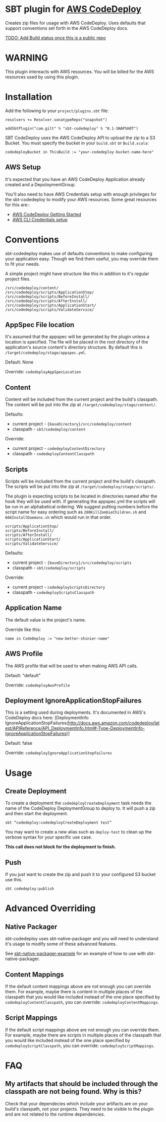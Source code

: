 # SBT plugin for [AWS CodeDeploy](http://aws.amazon.com/codedeploy/)

Creates zip files for usage with AWS CodeDeploy. Uses defaults that support conventions set forth in the AWS CodeDeploy docs.

[TODO: Add Build status once this is a public repo](https://magnum.travis-ci.com/gilt/sbt-codedeploy)

# WARNING
This plugin intereacts with AWS resources. You will be billed for the AWS resources used by using this plugin. 

# Installation

Add the following to your `project/plugins.sbt` file:

    resolvers += Resolver.sonatypeRepo("snapshot")

    addSbtPlugin("com.gilt" % "sbt-codedeploy" % "0.1-SNAPSHOT")

SBT CodeDeploy uses the AWS CodeDeploy API to upload the zip to a S3 Bucket. You must specify the bucket in your `build.sbt` or `Build.scala`:

    codedeployBucket in ThisBuild := "your-codedeploy-bucket-name-here"

## AWS Setup

It's expected that you have an AWS CodeDeploy Application already created and a DepoloymentGroup.

You'll also need to have AWS Credentials setup with enough privileges for the sbt-codedeploy to modify your AWS resources. Some great resources for this are::
- [AWS CodeDeploy Getting Started](http://docs.aws.amazon.com/codedeploy/latest/userguide/getting-started-setup.html)
- [AWS CLI Credentials setup](http://docs.aws.amazon.com/cli/latest/userguide/cli-chap-getting-started.html)

# Conventions

sbt-codedeploy makes use of defaults conventions to make configuring your application easy. Though we find them useful, you may override them to fit your needs.

A simple project might have structure like this in addition to it's regular project files.

    /src/codedeploy/content/
    /src/codedeploy/scripts/ApplicationStop/
    /src/codedeploy/scripts/BeforeInstall/
    /src/codedeploy/scripts/AfterInstall/
    /src/codedeploy/scripts/ApplicationStart/
    /src/codedeploy/scripts/ValidateService/

## AppSpec File location

It's assumed that the appspec will be generated by the plugin unless a location is specified. The file will be placed in the root directory of the application's source content's directory structure. By default this is `/target/codedeploy/stage/appspec.yml`.

Default: None

Override: `codedeployAppSpecLocation`

## Content

Content will be included from the current project and the build's classpath. The content will be put into the zip at `/target/codedeploy/stage/content/`.

Defaults:

- current project - `{baseDirectory}/src/codedeploy/content`
- classpath - `sbt/codedeploy/content`

Override:

- current project - `codedeployContentDirectory`
- classpath - `codedeployContentClasspath`

## Scripts

Scripts will be included from the current project and the build's classpath. The scripts will be put into the zip at `/target/codedeploy/stage/scripts/`.

The plugin is expecting scripts to be located in directories named after the hook they will be used with. If generating the appspec.yml the scripts will be run in an alphabetical ordering. We suggest putting numbers before the script name for easy ordering such as `200KillZombieChildren.sh` and `666InstallDaemons.sh` which would run in that order.

    scripts/ApplicationStop/
    scripts/BeforeInstall/
    scripts/AfterInstall/
    scripts/ApplicationStart/
    scripts/ValidateService/

Defaults:

- current project - `{baseDirectory}/src/codedeploy/scripts`
- classpath - `sbt/codedeploy/scripts`

Override:

- current project - `codedeployScriptsDirectory`
- classpath - `codedeployScriptsClasspath`

## Application Name

The default value is the project's name.

Override like this:

    name in CodeDeploy := "new-better-shinier-name"

## AWS Profile

The AWS profile that will be used to when making AWS API calls.

Default: "default"

Override: `codedeployAwsProfile`

## Deployment IgnoreApplicationStopFailures

This is a setting used during deployments. It's documented in AWS's CodeDeploy docs here: [DeploymentInfo IgnoreApplicationStopFailures(http://docs.aws.amazon.com/codedeploy/latest/APIReference/API_DeploymentInfo.html#-Type-DeploymentInfo-IgnoreApplicationStopFailures)]

Default: false

Override: `codedeployIgnoreApplicationStopFailures`

# Usage

## Create Deployment

To create a deployment the `codedeployCreateDeployment` task needs the name of the CodeDeploy DeploymentGroup to deploy to. It will push a zip and then start the deployment.

    sbt “codedeploy:codedeployCreateDeployment test”

You may want to create a new alias such as `deploy-test` to clean up the verbose syntax for your specific use case.

**This call does not block for the deployment to finish.**

## Push

If you just want to create the zip and push it to your configured S3 bucket use this.

    sbt codedeploy:publish

# Advanced Overriding

## Native Packager

sbt-codedeploy uses sbt-native-packager and you will need to understand it's usage to modify some of these advanced features.

See [sbt-native-packager-example](sbt-native-packager-example/README.md) for an example of how to use with sbt-native-packager.

## Content Mappings

If the default content mappings above are not enough you can override them. For example, maybe there is content in multiple places of the classpath that you would like included instead of the one place specified by `codedeployContentClasspath`, you can override: `codedeployContentMappings`.

## Script Mappings

If the default script mappings above are not enough you can override them. For example, maybe there are scripts in multiple places of the classpath that you would like included instead of the one place specified by `codedeployScriptClasspath`, you can override: `codedeployScriptMappings`.

# FAQ

## My artifacts that should be included through the classpath are not being found. Why is this?

Check that your dependecies which include your artifacts are on your build's classpath, not your projects. They need to be visible to the plugin and are not related to the runtime dependencies.